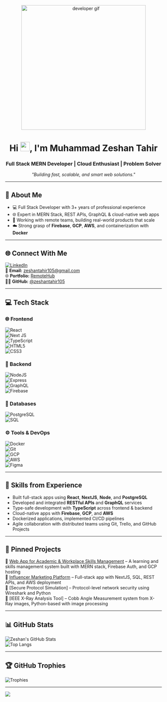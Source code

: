 <div align="center">
  <a href="#">
    <img width="400px" height="auto" src="https://raw.githubusercontent.com/abhisheknaiidu/abhisheknaiidu/master/code.gif" alt="developer gif"/>
  </a>
</div>

<h1 align="center">Hi <img src="https://raw.githubusercontent.com/MartinHeinz/MartinHeinz/master/wave.gif" width="30px" />, I'm Muhammad Zeshan Tahir</h1>
<h3 align="center">Full Stack MERN Developer | Cloud Enthusiast | Problem Solver</h3>

<p align="center"><em>"Building fast, scalable, and smart web solutions."</em></p>

---

## 💫 About Me
- 💻 Full Stack Developer with 3+ years of professional experience
- 🌐 Expert in MERN Stack, REST APIs, GraphQL & cloud-native web apps
- 🔄 Working with remote teams, building real-world products that scale
- ☁️ Strong grasp of **Firebase**, **GCP**, **AWS**, and containerization with **Docker**

---

## 🌐 Connect With Me

[![LinkedIn](https://img.shields.io/badge/LinkedIn-%230077B5.svg?logo=linkedin&logoColor=white)](https://www.linkedin.com/in/muhammad-zeshan-tahir-638423179)  
📧 **Email:** [zeshantahir105@gmail.com](mailto:zeshantahir105@gmail.com)  
🌐 **Portfolio:** [RemoteHub](https://www.remotehub.com/m.zeshan.tahir/portfolios)  
🧑‍💻 **GitHub:** [@zeshantahir105](https://github.com/zeshantahir105)

---

## 💻 Tech Stack

### 🌐 Frontend  
![React](https://img.shields.io/badge/react-%2320232a.svg?style=for-the-badge&logo=react&logoColor=%2361DAFB)  
![Next JS](https://img.shields.io/badge/next.js-black?style=for-the-badge&logo=next.js&logoColor=white)  
![TypeScript](https://img.shields.io/badge/typescript-%23007ACC.svg?style=for-the-badge&logo=typescript&logoColor=white)  
![HTML5](https://img.shields.io/badge/html5-%23E34F26.svg?style=for-the-badge&logo=html5&logoColor=white)  
![CSS3](https://img.shields.io/badge/css3-%231572B6.svg?style=for-the-badge&logo=css3&logoColor=white)

### 🧠 Backend  
![NodeJS](https://img.shields.io/badge/node.js-6DA55F?style=for-the-badge&logo=node.js&logoColor=white)  
![Express](https://img.shields.io/badge/express.js-%23404d59.svg?style=for-the-badge&logo=express&logoColor=white)  
![GraphQL](https://img.shields.io/badge/graphql-E10098?style=for-the-badge&logo=graphql&logoColor=white)  
![Firebase](https://img.shields.io/badge/firebase-FFCA28?style=for-the-badge&logo=firebase&logoColor=black)

### 🧮 Databases  
![PostgreSQL](https://img.shields.io/badge/PostgreSQL-316192?style=for-the-badge&logo=postgresql&logoColor=white)  
![SQL](https://img.shields.io/badge/SQL-%2307405e.svg?style=for-the-badge&logo=sqlite&logoColor=white)

### ⚙️ Tools & DevOps  
![Docker](https://img.shields.io/badge/docker-%230db7ed.svg?style=for-the-badge&logo=docker&logoColor=white)  
![Git](https://img.shields.io/badge/git-%23F05033.svg?style=for-the-badge&logo=git&logoColor=white)  
![GCP](https://img.shields.io/badge/GCP-%234285F4.svg?style=for-the-badge&logo=google-cloud&logoColor=white)  
![AWS](https://img.shields.io/badge/AWS-%23FF9900.svg?style=for-the-badge&logo=amazon-aws&logoColor=white)  
![Figma](https://img.shields.io/badge/figma-%23F24E1E.svg?style=for-the-badge&logo=figma&logoColor=white)

---

## 🔧 Skills from Experience

- Built full-stack apps using **React**, **NextJS**, **Node**, and **PostgreSQL**
- Developed and integrated **RESTful APIs** and **GraphQL** services
- Type-safe development with **TypeScript** across frontend & backend
- Cloud-native apps with **Firebase**, **GCP**, and **AWS**
- Dockerized applications, implemented CI/CD pipelines
- Agile collaboration with distributed teams using Git, Trello, and GitHub Projects

---

## 📌 Pinned Projects

🔹 [Web App for Academic & Workplace Skills Management](https://mari.com/) – A learning and skills management system built with MERN stack, Firebase Auth, and GCP hosting  
🔹 [Influencer Marketing Platform](https://luagroup.com/) – Full-stack app with NextJS, SQL, REST APIs, and AWS deployment  
🔹 [Secure Protocol Simulation] – Protocol-level network security using Wireshark and Python  
🔹 [IEEE X-Ray Analysis Tool] – Cobb Angle Measurement system from X-Ray images, Python-based with image processing

---

## 📊 GitHub Stats

![Zeshan's GitHub Stats](https://github-readme-stats.vercel.app/api?username=zeshantahir105&show_icons=true&theme=tokyonight&hide_border=true)  
![Top Langs](https://github-readme-stats.vercel.app/api/top-langs/?username=zeshantahir105&layout=compact&theme=tokyonight&hide_border=true)

---

## 🏆 GitHub Trophies

![Trophies](https://github-profile-trophy.vercel.app/?username=zeshantahir105&theme=tokyonight&no-frame=true&margin-w=4)

---

[![](https://visitcount.itsvg.in/api?id=zeshantahir105&icon=0&color=0)](https://visitcount.itsvg.in)
